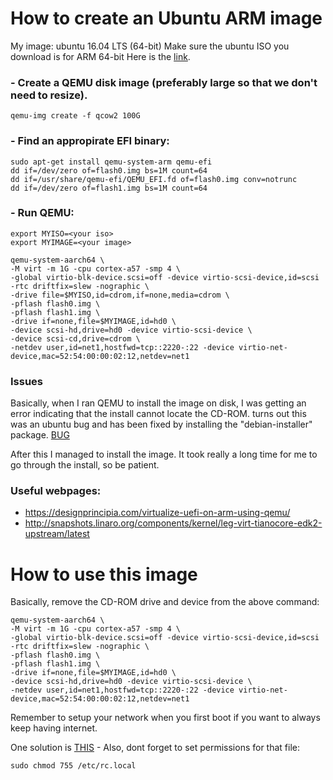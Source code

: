 
# How to create an Ubuntu ARM image

My image: ubuntu 16.04 LTS (64-bit)
Make sure the ubuntu ISO you download is for ARM 64-bit
Here is the [link](https://cdimage.ubuntu.com/releases/16.04/release/ubuntu-16.04.4-server-arm64.iso).

### - Create a QEMU disk image (preferably large so that we don't need to resize).
```
qemu-img create -f qcow2 100G
```

### - Find an appropirate EFI binary:
```
sudo apt-get install qemu-system-arm qemu-efi
dd if=/dev/zero of=flash0.img bs=1M count=64
dd if=/usr/share/qemu-efi/QEMU_EFI.fd of=flash0.img conv=notrunc
dd if=/dev/zero of=flash1.img bs=1M count=64
```

### - Run QEMU:
```
export MYISO=<your iso>
export MYIMAGE=<your image>

qemu-system-aarch64 \
-M virt -m 1G -cpu cortex-a57 -smp 4 \
-global virtio-blk-device.scsi=off -device virtio-scsi-device,id=scsi -rtc driftfix=slew -nographic \
-drive file=$MYISO,id=cdrom,if=none,media=cdrom \
-pflash flash0.img \
-pflash flash1.img \
-drive if=none,file=$MYIMAGE,id=hd0 \
-device scsi-hd,drive=hd0 -device virtio-scsi-device \
-device scsi-cd,drive=cdrom \
-netdev user,id=net1,hostfwd=tcp::2220-:22 -device virtio-net-device,mac=52:54:00:00:02:12,netdev=net1
```

### Issues
Basically, when I ran QEMU to install the image on disk, I was getting an error indicating that the install cannot locate the CD-ROM. turns out this was an ubuntu bug and has been fixed by installing the "debian-installer" package.
[BUG](https://bugs.launchpad.net/ubuntu/+source/debian-installer/+bug/1605407)

After this I managed to install the image. It took really a long time for me to go through the install, so be patient.

### Useful webpages:
- https://designprincipia.com/virtualize-uefi-on-arm-using-qemu/
- http://snapshots.linaro.org/components/kernel/leg-virt-tianocore-edk2-upstream/latest


# How to use this image

Basically, remove the CD-ROM drive and device from the above command:


```
qemu-system-aarch64 \
-M virt -m 1G -cpu cortex-a57 -smp 4 \
-global virtio-blk-device.scsi=off -device virtio-scsi-device,id=scsi -rtc driftfix=slew -nographic \
-pflash flash0.img \
-pflash flash1.img \
-drive if=none,file=$MYIMAGE,id=hd0 \
-device scsi-hd,drive=hd0 -device virtio-scsi-device \
-netdev user,id=net1,hostfwd=tcp::2220-:22 -device virtio-net-device,mac=52:54:00:00:02:12,netdev=net1
```


Remember to setup your network when you first boot if you want to always keep having internet.

One solution is [THIS](https://askubuntu.com/questions/193074/have-to-run-sudo-dhclient-eth0-automatically-every-boot) - Also, dont forget to set permissions for that file:
```
sudo chmod 755 /etc/rc.local
```

